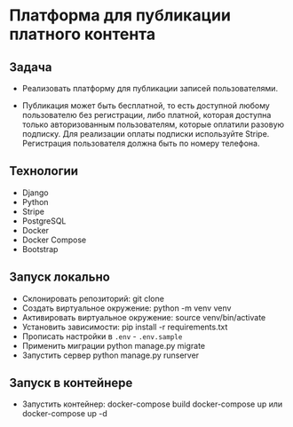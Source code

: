 # Платформа для публикации платного контента

## Задача

- Реализовать платформу для публикации записей пользователями.

- Публикация может быть бесплатной, то есть доступной любому пользователю без регистрации, либо платной, которая
  доступна только авторизованным пользователям, которые оплатили разовую подписку. Для реализации оплаты подписки
  используйте Stripe. Регистрация пользователя должна быть по номеру телефона.

## Технологии

- Django
- Python
- Stripe
- PostgreSQL
- Docker
- Docker Compose
- Bootstrap

## Запуск локально

- Склонировать репозиторий:
  git clone
- Создать виртуальное окружение:
  python -m venv venv
- Активировать виртуальное окружение:
  source venv/bin/activate
- Установить зависимости:
  pip install -r requirements.txt
- Прописать настройки в `.env` - `.env.sample`
- Применить миграции
  python manage.py migrate
- Запустить сервер
  python manage.py runserver

## Запуск в контейнере

- Запустить контейнер:
  docker-compose build
  docker-compose up или docker-compose up -d